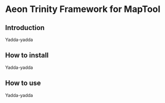 # Aeon Trinity Framework for MapTool

## Introduction
Yadda-yadda

## How to install
Yadda-yadda

## How to use
Yadda-yadda
